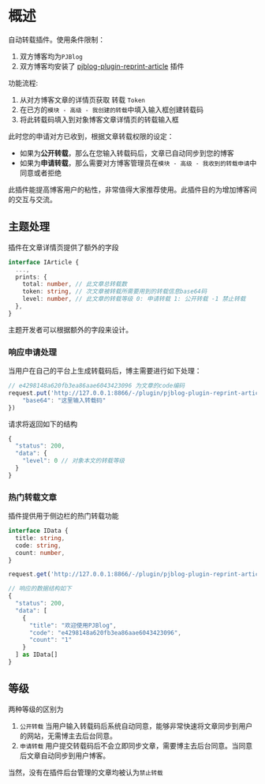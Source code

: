 # 概述

自动转载插件。使用条件限制：

1. 双方博客均为`PJBlog`
2. 双方博客均安装了 [pjblog-plugin-reprint-article](https://npmjs.com/pjblog-plugin-reprint-article) 插件

功能流程:

1. 从对方博客文章的详情页获取 转载 `Token`
2. 在已方的`模块 - 高级 - 我创建的转载`中填入输入框创建转载码
3. 将此转载码填入到对象博客文章详情页的转载输入框

此时您的申请对方已收到，根据文章转载权限的设定：

- 如果为**公开转载**，那么在您输入转载码后，文章已自动同步到您的博客
- 如果为**申请转载**，那么需要对方博客管理员在`模块 - 高级 - 我收到的转载申请`中同意或者拒绝

此插件能提高博客用户的粘性，非常值得大家推荐使用。此插件目的为增加博客间的交互与交流。

## 主题处理

插件在文章详情页提供了额外的字段

```ts
interface IArticle {
  ...,
  prints: {
    total: number, // 此文章总转载数
    token: string, // 次文章被转载所需要用到的转载信息base64码
    level: number, // 此文章的转载等级 0: 申请转载 1: 公开转载 -1 禁止转载
  },
}
```

主题开发者可以根据额外的字段来设计。

### 响应申请处理

当用户在自己的平台上生成转载码后，博主需要进行如下处理：

```ts
// e4298148a620fb3ea86aae6043423096 为文章的code编码
request.put('http://127.0.0.1:8866/-/plugin/pjblog-plugin-reprint-article/provider/e4298148a620fb3ea86aae6043423096', {
    "base64": "这里输入转载码"
})
```

请求将返回如下的结构

```ts
{
  "status": 200,
  "data": {
    "level": 0 // 对象本文的转载等级
  }
}
```

### 热门转载文章

插件提供用于侧边栏的热门转载功能

```ts
interface IData {
  title: string,
  code: string,
  count: number,
}

request.get('http://127.0.0.1:8866/-/plugin/pjblog-plugin-reprint-article/hot');

// 响应的数据结构如下
{
  "status": 200,
  "data": [
    {
      "title": "欢迎使用PJBlog",
      "code": "e4298148a620fb3ea86aae6043423096",
      "count": "1"
    }
  ] as IData[]
}
```

## 等级

两种等级的区别为

1. `公开转载` 当用户输入转载码后系统自动同意，能够非常快速将文章同步到用户的网站，无需博主去后台同意。
2. `申请转载` 用户提交转载码后不会立即同步文章，需要博主去后台同意。当同意后文章自动同步到用户博客。

当然，没有在插件后台管理的文章均被认为`禁止转载`